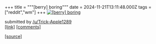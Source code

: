 +++
title = """[berry] boring"""
date = 2024-11-21T13:11:48.000Z
tags = ["reddit","wm"]
+++
[![[berry] boring](https://preview.redd.it/epry1co1892e1.png?width=640&crop=smart&auto=webp&s=63ea58b4afc33257188253f7bfc7cab151362e95 "[berry] boring")](https://www.reddit.com/r/unixporn/comments/1gwfxj8/berry_boring/)

submitted by [/u/Trick-Apple1289](https://www.reddit.com/user/Trick-Apple1289)  
[\[link\]](https://i.redd.it/epry1co1892e1.png) [\[comments\]](https://www.reddit.com/r/unixporn/comments/1gwfxj8/berry_boring/)

[[source]](https://www.reddit.com/r/unixporn/comments/1gwfxj8/berry_boring/)
